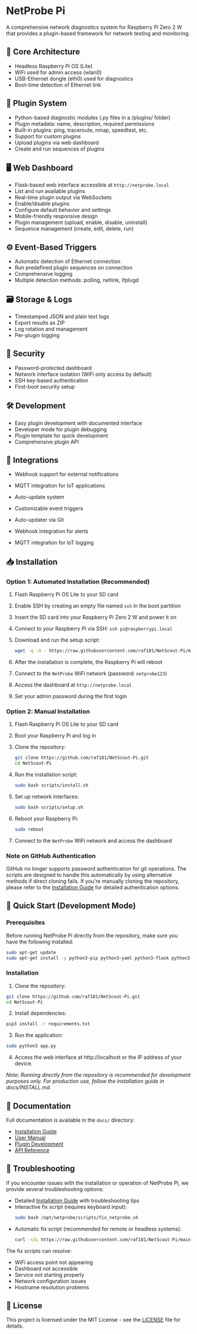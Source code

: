 # NetProbe Pi

A comprehensive network diagnostics system for Raspberry Pi Zero 2 W that provides a plugin-based framework for network testing and monitoring.

## 🧱 Core Architecture

- Headless Raspberry Pi OS (Lite)
- WiFi used for admin access (wlan0)
- USB-Ethernet dongle (eth0) used for diagnostics
- Boot-time detection of Ethernet link

## 🔌 Plugin System

- Python-based diagnostic modules (.py files in a /plugins/ folder)
- Plugin metadata: name, description, required permissions
- Built-in plugins: ping, traceroute, nmap, speedtest, etc.
- Support for custom plugins
- Upload plugins via web dashboard
- Create and run sequences of plugins

## 🖥️ Web Dashboard

- Flask-based web interface accessible at `http://netprobe.local`
- List and run available plugins
- Real-time plugin output via WebSockets
- Enable/disable plugins
- Configure default behavior and settings
- Mobile-friendly responsive design
- Plugin management (upload, enable, disable, uninstall)
- Sequence management (create, edit, delete, run)

## ⚙️ Event-Based Triggers

- Automatic detection of Ethernet connection
- Run predefined plugin sequences on connection
- Comprehensive logging
- Multiple detection methods: polling, netlink, ifplugd

## 🗃️ Storage & Logs

- Timestamped JSON and plain text logs
- Export results as ZIP
- Log rotation and management
- Per-plugin logging

## 🔐 Security

- Password-protected dashboard
- Network interface isolation (WiFi only access by default)
- SSH key-based authentication
- First-boot security setup

## 🛠️ Development

- Easy plugin development with documented interface
- Developer mode for plugin debugging
- Plugin template for quick development
- Comprehensive plugin API

## 🧪 Integrations

- Webhook support for external notifications
- MQTT integration for IoT applications
- Auto-update system
- Customizable event triggers

- Auto-updater via Git
- Webhook integration for alerts
- MQTT integration for IoT logging

## 📥 Installation

### Option 1: Automated Installation (Recommended)

1. Flash Raspberry Pi OS Lite to your SD card
2. Enable SSH by creating an empty file named `ssh` in the boot partition
3. Insert the SD card into your Raspberry Pi Zero 2 W and power it on
4. Connect to your Raspberry Pi via SSH: `ssh pi@raspberrypi.local`
5. Download and run the setup script:

    ```bash
    wget -q -O - https://raw.githubusercontent.com/raf181/NetScout-Pi/main/scripts/setup.sh | sudo bash
    ```

6. After the installation is complete, the Raspberry Pi will reboot
7. Connect to the `NetProbe` WiFi network (password: `netprobe123`)
8. Access the dashboard at `http://netprobe.local`
9. Set your admin password during the first login

### Option 2: Manual Installation

1. Flash Raspberry Pi OS Lite to your SD card
2. Boot your Raspberry Pi and log in
3. Clone the repository:

    ```bash
    git clone https://github.com/raf181/NetScout-Pi.git
    cd NetScout-Pi
    ```

4. Run the installation script:

    ```bash
    sudo bash scripts/install.sh
    ```

5. Set up network interfaces:

    ```bash
    sudo bash scripts/setup.sh
    ```

6. Reboot your Raspberry Pi:

    ```bash
    sudo reboot
    ```

7. Connect to the `NetProbe` WiFi network and access the dashboard

### Note on GitHub Authentication

GitHub no longer supports password authentication for git operations. The scripts are designed to handle this automatically by using alternative methods if direct cloning fails. If you're manually cloning the repository, please refer to the [Installation Guide](docs/INSTALL.md) for detailed authentication options.

## 🏃 Quick Start (Development Mode)

### Prerequisites

Before running NetProbe Pi directly from the repository, make sure you have the following installed:

```bash
sudo apt-get update
sudo apt-get install -y python3-pip python3-yaml python3-flask python3-netifaces python3-pyroute2 python3-bcrypt
```

### Installation

1. Clone the repository:
```bash
git clone https://github.com/raf181/NetScout-Pi.git
cd NetScout-Pi
```

2. Install dependencies:
```bash
pip3 install -r requirements.txt
```

3. Run the application:
```bash
sudo python3 app.py
```

4. Access the web interface at http://localhost or the IP address of your device.

*Note: Running directly from the repository is recommended for development purposes only. For production use, follow the installation guide in docs/INSTALL.md.*

## 📖 Documentation

Full documentation is available in the `docs/` directory:

- [Installation Guide](docs/INSTALL.md)
- [User Manual](docs/USER_MANUAL.md)
- [Plugin Development](docs/PLUGIN_DEVELOPMENT.md)
- [API Reference](docs/API_REFERENCE.md)

## 🔧 Troubleshooting

If you encounter issues with the installation or operation of NetProbe Pi, we provide several troubleshooting options:

- Detailed [Installation Guide](docs/INSTALL.md) with troubleshooting tips
- Interactive fix script (requires keyboard input):
  ```bash
  sudo bash /opt/netprobe/scripts/fix_netprobe.sh
  ```
- Automatic fix script (recommended for remote or headless systems):
  ```bash
  curl -sSL https://raw.githubusercontent.com/raf181/NetScout-Pi/main/scripts/autofix.sh | sudo bash
  ```

The fix scripts can resolve:
- WiFi access point not appearing
- Dashboard not accessible
- Service not starting properly
- Network configuration issues
- Hostname resolution problems

## 📜 License

This project is licensed under the MIT License - see the [LICENSE](LICENSE) file for details.
